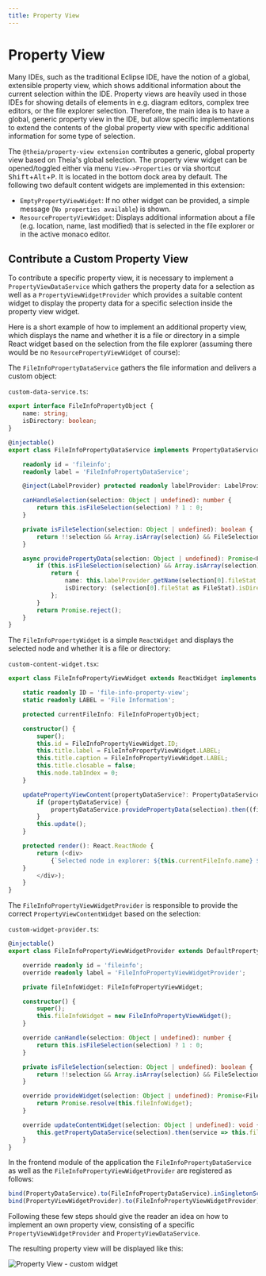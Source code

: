 ```yaml
---
title: Property View
---
```


# Property View

Many IDEs, such as the traditional Eclipse IDE, have the notion of a global, extensible property view,
which shows additional information about the current selection within the IDE.
Property views are heavily used in those IDEs for showing details of elements in e.g. diagram editors,
complex tree editors, or the file explorer selection.
Therefore, the main idea is to have a global, generic property view in the IDE,
but allow specific implementations to extend the contents of the global property view
with specific additional information for some type of selection.

The `@theia/property-view extension` contributes a generic, global property view based on Theia's global selection.
The property view widget can be opened/toggled either via menu `View->Properties` or via shortcut <kbd>Shift</kbd>+<kbd>Alt</kbd>+<kbd>P</kbd>.
It is located in the bottom dock area by default.
The following two default content widgets are implemented in this extension:

- `EmptyPropertyViewWidget`: If no other widget can be provided, a simple message (`No properties available`) is shown.
- `ResourcePropertyViewWidget`: Displays additional information about a file (e.g. location, name, last modified) that is selected in the file explorer or in the active monaco editor.

## Contribute a Custom Property View

To contribute a specific property view, it is necessary to implement a `PropertyViewDataService` which gathers the property data for a selection
as well as a `PropertyViewWidgetProvider` which provides a suitable content widget to display the property data for a specific selection inside the property view widget.

Here is a short example of how to implement an additional property view, which displays the name and whether it is a file or directory
in a simple React widget based on the selection from the file explorer (assuming there would be no `ResourcePropertyViewWidget` of course):

The `FileInfoPropertyDataService` gathers the file information and delivers a custom object:

`custom-data-service.ts`:

```typescript
export interface FileInfoPropertyObject {
    name: string;
    isDirectory: boolean;
}

@injectable()
export class FileInfoPropertyDataService implements PropertyDataService {

    readonly id = 'fileinfo';
    readonly label = 'FileInfoPropertyDataService';

    @inject(LabelProvider) protected readonly labelProvider: LabelProvider;

    canHandleSelection(selection: Object | undefined): number {
        return this.isFileSelection(selection) ? 1 : 0;
    }

    private isFileSelection(selection: Object | undefined): boolean {
        return !!selection && Array.isArray(selection) && FileSelection.is(selection[0]);
    }

    async providePropertyData(selection: Object | undefined): Promise<FileInfoPropertyObject | undefined> {
        if (this.isFileSelection(selection) && Array.isArray(selection)) {
            return {
                name: this.labelProvider.getName(selection[0].fileStat.resource),
                isDirectory: (selection[0].fileStat as FileStat).isDirectory
            };
        }
        return Promise.reject();
    }
}
```

The `FileInfoPropertyWidget` is a simple `ReactWidget` and displays the selected node and whether it is a file or directory:

`custom-content-widget.tsx`:

```typescript
export class FileInfoPropertyViewWidget extends ReactWidget implements PropertyViewContentWidget {

    static readonly ID = 'file-info-property-view';
    static readonly LABEL = 'File Information';

    protected currentFileInfo: FileInfoPropertyObject;

    constructor() {
        super();
        this.id = FileInfoPropertyViewWidget.ID;
        this.title.label = FileInfoPropertyViewWidget.LABEL;
        this.title.caption = FileInfoPropertyViewWidget.LABEL;
        this.title.closable = false;
        this.node.tabIndex = 0;
    }

    updatePropertyViewContent(propertyDataService?: PropertyDataService, selection?: Object | undefined): void {
        if (propertyDataService) {
            propertyDataService.providePropertyData(selection).then((fileInfo: FileInfoPropertyObject) => this.currentFileInfo = fileInfo);
        }
        this.update();
    }

    protected render(): React.ReactNode {
        return (<div>
            {`Selected node in explorer: ${this.currentFileInfo.name} ${this.currentFileInfo.isDirectory ? '(Directory)' : '(File)'}`
    }
        </div>);
    }
}
```

The `FileInfoPropertyViewWidgetProvider` is responsible to provide the correct `PropertyViewContentWidget` based on the selection:

`custom-widget-provider.ts`:

```typescript
@injectable()
export class FileInfoPropertyViewWidgetProvider extends DefaultPropertyViewWidgetProvider {

    override readonly id = 'fileinfo';
    override readonly label = 'FileInfoPropertyViewWidgetProvider';

    private fileInfoWidget: FileInfoPropertyViewWidget;

    constructor() {
        super();
        this.fileInfoWidget = new FileInfoPropertyViewWidget();
    }

    override canHandle(selection: Object | undefined): number {
        return this.isFileSelection(selection) ? 1 : 0;
    }

    private isFileSelection(selection: Object | undefined): boolean {
        return !!selection && Array.isArray(selection) && FileSelection.is(selection[0]);
    }

    override provideWidget(selection: Object | undefined): Promise<FileInfoPropertyViewWidget> {
        return Promise.resolve(this.fileInfoWidget);
    }

    override updateContentWidget(selection: Object | undefined): void {
        this.getPropertyDataService(selection).then(service => this.fileInfoWidget.updatePropertyViewContent(service, selection));
    }
}
```

In the frontend module of the application the `FileInfoPropertyDataService` as well as the `FileInfoPropertyViewWidgetProvider` are registered as follows:

```typescript
bind(PropertyDataService).to(FileInfoPropertyDataService).inSingletonScope();
bind(PropertyViewWidgetProvider).to(FileInfoPropertyViewWidgetProvider).inSingletonScope();
```

Following these few steps should give the reader an idea on how to implement an own property view, consisting of a specific `PropertyViewWidgetProvider` and `PropertyViewDataService`.

The resulting property view will be displayed like this:

<img src="../../custom-property-view.gif" alt="Property View - custom widget" style="max-width: 690px">
